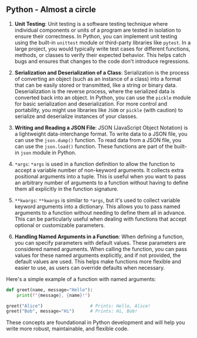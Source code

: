 ## Python - Almost a circle

1. **Unit Testing**:
   Unit testing is a software testing technique where individual components or units of a program are tested in isolation to ensure their correctness. In Python, you can implement unit testing using the built-in `unittest` module or third-party libraries like `pytest`. In a large project, you would typically write test cases for different functions, methods, or classes to verify their expected behavior. This helps catch bugs and ensures that changes to the code don't introduce regressions.

2. **Serialization and Deserialization of a Class**:
   Serialization is the process of converting an object (such as an instance of a class) into a format that can be easily stored or transmitted, like a string or binary data. Deserialization is the reverse process, where the serialized data is converted back into an object. In Python, you can use the `pickle` module for basic serialization and deserialization. For more control and portability, you might use libraries like `JSON` or `pickle` (with caution) to serialize and deserialize instances of your classes.

3. **Writing and Reading a JSON File**:
   JSON (JavaScript Object Notation) is a lightweight data-interchange format. To write data to a JSON file, you can use the `json.dump()` function. To read data from a JSON file, you can use the `json.load()` function. These functions are part of the built-in `json` module in Python.

4. `*args`:
   `*args` is used in a function definition to allow the function to accept a variable number of non-keyword arguments. It collects extra positional arguments into a tuple. This is useful when you want to pass an arbitrary number of arguments to a function without having to define them all explicitly in the function signature.

5. `**kwargs`:
   `**kwargs` is similar to `*args`, but it's used to collect variable keyword arguments into a dictionary. This allows you to pass named arguments to a function without needing to define them all in advance. This can be particularly useful when dealing with functions that accept optional or customizable parameters.

6. **Handling Named Arguments in a Function**:
   When defining a function, you can specify parameters with default values. These parameters are considered named arguments. When calling the function, you can pass values for these named arguments explicitly, and if not provided, the default values are used. This helps make functions more flexible and easier to use, as users can override defaults when necessary.

Here's a simple example of a function with named arguments:
```python
def greet(name, message="Hello"):
    print(f"{message}, {name}!")

greet("Alice")                  # Prints: Hello, Alice!
greet("Bob", message="Hi")      # Prints: Hi, Bob!
```

These concepts are foundational in Python development and will help you write more robust, maintainable, and flexible code.
